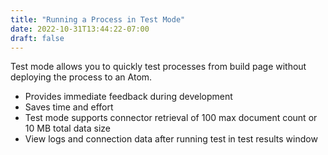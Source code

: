 ```yaml
---
title: "Running a Process in Test Mode"
date: 2022-10-31T13:44:22-07:00
draft: false
---
```


Test mode allows you to quickly test processes from build page without deploying the process to an Atom.

* Provides immediate feedback during development
* Saves time and effort
* Test mode supports connector retrieval of 100 max document count or 10 MB total data size
* View logs and connection data after running test in test results window